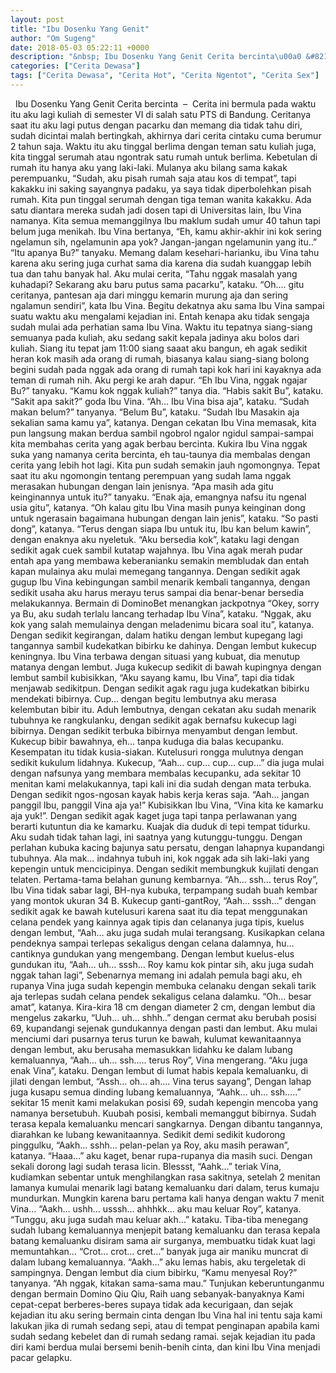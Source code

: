 ```yaml
---
layout: post
title: "Ibu Dosenku Yang Genit"
author: "Om Sugeng"
date: 2018-05-03 05:22:11 +0000
description: "&nbsp; Ibu Dosenku Yang Genit Cerita bercinta\u00a0 &#8211;\u00a0 Cerita ini bermula pada waktu itu aku lagi kuliah di semester VI di salah satu PTS di Bandung. Ceritanya saat itu aku lagi putus dengan pacarku..."
categories: ["Cerita Dewasa"]
tags: ["Cerita Dewasa", "Cerita Hot", "Cerita Ngentot", "Cerita Sex"]
---
```



&nbsp;
Ibu Dosenku Yang Genit
Cerita bercinta  &#8211;  Cerita ini bermula pada waktu itu aku lagi kuliah di semester VI di salah satu PTS di Bandung. Ceritanya saat itu aku lagi putus dengan pacarku dan memang dia tidak tahu diri, sudah dicintai malah bertingkah, akhirnya dari cerita cintaku cuma berumur 2 tahun saja. Waktu itu aku tinggal berlima dengan teman satu kuliah juga, kita tinggal serumah atau ngontrak satu rumah untuk berlima. Kebetulan di rumah itu hanya aku yang laki-laki. Mulanya aku bilang sama kakak perempuanku, “Sudah, aku pisah rumah saja atau kos di tempat”, tapi kakakku ini saking sayangnya padaku, ya saya tidak diperbolehkan pisah rumah. Kita pun tinggal serumah dengan tiga teman wanita kakakku.
Ada satu diantara mereka sudah jadi dosen tapi di Universitas lain, Ibu Vina namanya. Kita semua memanggilnya Ibu maklum sudah umur 40 tahun tapi belum juga menikah. Ibu Vina bertanya,
“Eh, kamu akhir-akhir ini kok sering ngelamun sih, ngelamunin apa yok? Jangan-jangan ngelamunin yang itu..”
“Itu apanya Bu?” tanyaku.
Memang dalam kesehari-harianku, ibu Vina tahu karena aku sering juga curhat sama dia karena dia sudah kuanggap lebih tua dan tahu banyak hal. Aku mulai cerita,
“Tahu nggak masalah yang kuhadapi? Sekarang aku baru putus sama pacarku”, kataku.
“Oh…. gitu ceritanya, pantesan aja dari minggu kemarin murung aja dan sering ngalamun sendiri”, kata Ibu Vina.
Begitu dekatnya aku sama Ibu Vina sampai suatu waktu aku mengalami kejadian ini. Entah kenapa aku tidak sengaja sudah mulai ada perhatian sama Ibu Vina. Waktu itu tepatnya siang-siang semuanya pada kuliah, aku sedang sakit kepala jadinya aku bolos dari kuliah. Siang itu tepat jam 11:00 siang saaat aku bangun, eh agak sedikit heran kok masih ada orang di rumah, biasanya kalau siang-siang bolong begini sudah pada nggak ada orang di rumah tapi kok hari ini kayaknya ada teman di rumah nih. Aku pergi ke arah dapur.
“Eh Ibu Vina, nggak ngajar Bu?” tanyaku.
“Kamu kok nggak kuliah?” tanya dia.
“Habis sakit Bu”, kataku.
“Sakit apa sakit?” goda Ibu Vina.
“Ah… Ibu Vina bisa aja”, kataku.
“Sudah makan belum?” tanyanya.
“Belum Bu”, kataku.
“Sudah Ibu Masakin aja sekalian sama kamu ya”, katanya.
Dengan cekatan Ibu Vina memasak, kita pun langsung makan berdua sambil ngobrol ngalor ngidul sampai-sampai kita membahas cerita yang agak berbau bercinta. Kukira Ibu Vina nggak suka yang namanya cerita bercinta, eh tau-taunya dia membalas dengan cerita yang lebih hot lagi. Kita pun sudah semakin jauh ngomongnya. Tepat saat itu aku ngomongin tentang perempuan yang sudah lama nggak merasakan hubungan dengan lain jenisnya.
“Apa masih ada gitu keinginannya untuk itu?” tanyaku.
“Enak aja, emangnya nafsu itu ngenal usia gitu”, katanya.
“Oh kalau gitu Ibu Vina masih punya keinginan dong untuk ngerasain bagaimana hubungan dengan lain jenis”, kataku.
“So pasti dong”, katanya.
“Terus dengan siapa Ibu untuk itu, Ibu kan belum kawin”, dengan enaknya aku nyeletuk.
“Aku bersedia kok”, kataku lagi dengan sedikit agak cuek sambil kutatap wajahnya.
Ibu Vina agak merah pudar entah apa yang membawa keberanianku semakin membludak dan entah kapan mulainya aku mulai memegang tangannya. Dengan sedikit agak gugup Ibu Vina kebingungan sambil menarik kembali tangannya, dengan sedikit usaha aku harus merayu terus sampai dia benar-benar bersedia melakukannya.
Bermain di DominoBet menangkan jackpotnya
“Okey, sorry ya Bu, aku sudah terlalu lancang terhadap Ibu Vina”, kataku.
“Nggak, aku kok yang salah memulainya dengan meladenimu bicara soal itu”, katanya.
Dengan sedikit kegirangan, dalam hatiku dengan lembut kupegang lagi tangannya sambil kudekatkan bibirku ke dahinya. Dengan lembut kukecup keningnya. Ibu Vina terbawa dengan situasi yang kubuat, dia menutup matanya dengan lembut. Juga kukecup sedikit di bawah kupingnya dengan lembut sambil kubisikkan,
“Aku sayang kamu, Ibu Vina”, tapi dia tidak menjawab sedikitpun.
Dengan sedikit agak ragu juga kudekatkan bibirku mendekati bibirnya. Cup… dengan begitu lembutnya aku merasa kelembutan bibir itu. Aduh lembutnya, dengan cekatan aku sudah menarik tubuhnya ke rangkulanku, dengan sedikit agak bernafsu kukecup lagi bibirnya. Dengan sedikit terbuka bibirnya menyambut dengan lembut. Kukecup bibir bawahnya, eh… tanpa kuduga dia balas kecupanku. Kesempatan itu tidak kusia-siakan. Kutelusuri rongga mulutnya dengan sedikit kukulum lidahnya. Kukecup, “Aah… cup… cup… cup…” dia juga mulai dengan nafsunya yang membara membalas kecupanku, ada sekitar 10 menitan kami melakukannya, tapi kali ini dia sudah dengan mata terbuka. Dengan sedikit ngos-ngosan kayak habis kerja keras saja.
“Aah… jangan panggil Ibu, panggil Vina aja ya!”
Kubisikkan Ibu Vina, “Vina kita ke kamarku aja yuk!”.
Dengan sedikit agak kaget juga tapi tanpa perlawanan yang berarti kutuntun dia ke kamarku. Kuajak dia duduk di tepi tempat tidurku. Aku sudah tidak tahan lagi, ini saatnya yang kutunggu-tunggu. Dengan perlahan kubuka kacing bajunya satu persatu, dengan lahapnya kupandangi tubuhnya. Ala mak… indahnya tubuh ini, kok nggak ada sih laki-laki yang kepengin untuk mencicipinya. Dengan sedikit membungkuk kujilati dengan telaten. Pertama-tama belahan gunung kembarnya.
“Ah… ssh… terus Roy”, Ibu Vina tidak sabar lagi,
BH-nya kubuka, terpampang sudah buah kembar yang montok ukuran 34 B. Kukecup ganti-gantRoy,
“Aah… sssh…” dengan sedikit agak ke bawah kutelusuri karena saat itu dia tepat menggunakan celana pendek yang kainnya agak tipis dan celananya juga tipis, kuelus dengan lembut, “Aah… aku juga sudah mulai terangsang.
Kusikapkan celana pendeknya sampai terlepas sekaligus dengan celana dalamnya, hu… cantiknya gundukan yang mengembang. Dengan lembut kuelus-elus gundukan itu,
“Aah… uh… sssh… Roy kamu kok pintar sih, aku juga sudah nggak tahan lagi”,
Sebenarnya memang ini adalah pemula bagi aku, eh rupanya Vina juga sudah kepengin membuka celanaku dengan sekali tarik aja terlepas sudah celana pendek sekaligus celana dalamku.
“Oh… besar amat”, katanya. Kira-kira 18 cm dengan diameter 2 cm, dengan lembut dia mengelus zakarku,
“Uuh… uh… shhh..” dengan cermat aku berubah posisi 69, kupandangi sejenak gundukannya dengan pasti dan lembut. Aku mulai menciumi dari pusarnya terus turun ke bawah, kulumat kewanitaannya dengan lembut, aku berusaha memasukkan lidahku ke dalam lubang kemaluannya,
“Aah… uh… ssh….. terus Roy”, Vina mengerang.
“Aku juga enak Vina”, kataku. Dengan lembut di lumat habis kepala kemaluanku, di jilati dengan lembut,
“Assh… oh… ah…. Vina terus sayang”,
Dengan lahap juga kusapu semua dinding lubang kemaluannya, “Aahk… uh… ssh…..” sekitar 15 menit kami melakukan posisi 69, sudah kepengin mencoba yang namanya bersetubuh. Kuubah posisi, kembali memanggut bibirnya.
Sudah terasa kepala kemaluanku mencari sangkarnya. Dengan dibantu tangannya, diarahkan ke lubang kewanitaannya. Sedikit demi sedikit kudorong pinggulku,
“Aakh… sshh… pelan-pelan ya Roy, aku masih perawan”, katanya.
“Haaa…” aku kaget, benar rupa-rupanya dia masih suci.
Dengan sekali dorong lagi sudah terasa licin. Blessst,
“Aahk…” teriak Vina,
kudiamkan sebentar untuk menghilangkan rasa sakitnya, setelah 2 menitan lamanya kumulai menarik lagi batang kemaluanku dari dalam, terus kumaju mundurkan. Mungkin karena baru pertama kali hanya dengan waktu 7 menit Vina…
“Aakh… ushh… usssh… ahhhkk… aku mau keluar Roy”, katanya.
“Tunggu, aku juga sudah mau keluar akh…” kataku.
Tiba-tiba menegang sudah lubang kemaluannya menjepit batang kemaluanku dan terasa kepala batang kemaluanku disiram sama air surganya, membuatku tidak kuat lagi memuntahkan… “Crot… crot… cret…” banyak juga air maniku muncrat di dalam lubang kemaluannya.
“Aakh…” aku lemas habis, aku tergeletak di sampingnya.
Dengan lembut dia cium bibirku, “Kamu menyesal Roy?” tanyanya.
“Ah nggak, kitakan sama-sama mau.”
Tunjukan keberuntunganmu dengan bermain Domino Qiu Qiu, Raih uang sebanyak-banyaknya
Kami cepat-cepat berberes-beres supaya tidak ada kecurigaan, dan sejak kejadian itu aku sering bermain cinta dengan Ibu Vina hal ini tentu saja kami lakukan jika di rumah sedang sepi, atau di tempat penginapan apabila kami sudah sedang kebelet dan di rumah sedang ramai. sejak kejadian itu pada diri kami berdua mulai bersemi benih-benih cinta, dan kini Ibu Vina menjadi pacar gelapku.
&nbsp;

